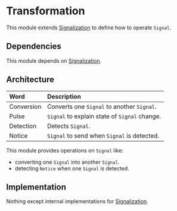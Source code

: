 # Transformation

This module extends [Signalization](./Signalization.md) to define how to operate `Signal`.

## Dependencies

This module depends on [Signalization](./Signalization.md).

## Architecture

| Word | Description |
|:-|:-|
| Conversion | Converts one `Signal` to another `Signal`. |
| Pulse | `Signal` to explain state of `Signal` change. |
| Detection | Detects `Signal`. |
| Notice | `Signal` to send when `Signal` is detected. |

This module provides operations on `Signal` like:

- converting one `Signal` into another `Signal`.
- detecting `Notice` when one `Signal` is detected.

## Implementation

Nothing except internal implementations for [Signalization](./Signalization.md).
